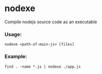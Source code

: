 nodexe
======

Compile nodejs source code as an executable

### Usage:

    nodexe <path-of-main-js> [files]

### Example:

    find . -name *.js | nodexe ./app.js
